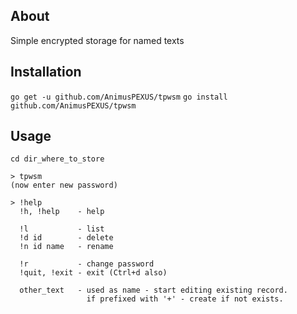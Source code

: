 
About
-----

Simple encrypted storage for named texts

Installation
------------

`go get -u github.com/AnimusPEXUS/tpwsm`
`go install github.com/AnimusPEXUS/tpwsm`

Usage
-----

```
cd dir_where_to_store

> tpwsm
(now enter new password)

> !help
  !h, !help    - help

  !l           - list
  !d id        - delete
  !n id name   - rename

  !r           - change password
  !quit, !exit - exit (Ctrl+d also)

  other_text   - used as name - start editing existing record.
                 if prefixed with '+' - create if not exists.
```
